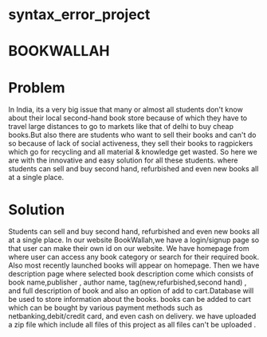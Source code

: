 # syntax_error_project
# BOOKWALLAH
# Problem
In India, its a very big issue that many or almost all students don't know about their local second-hand book store because of which they have to travel large distances to go to markets like that of delhi to buy cheap books.But also there are students who want to sell their books and can't do so because of lack of social activeness, they sell their books to ragpickers which go for recycling and all material & knowledge get wasted.  So here we are with the innovative and easy solution for all these students. where students can sell and buy second hand, refurbished and even new books all at a single place. 
# Solution
Students can sell and buy second hand, refurbished and even new books all at a single place. In our website BookWallah,we have a login/signup page so that user can make their own id on our website. We have homepage from where user can access any book category or search for their required book. Also most recently launched books will appear on homepage. Then we have description page where selected book description come which consists of book name,publisher , author name, tag(new,refurbished,second hand) , and full description of book and also an option of add to cart.Database will be used to store information about the books. books can be added to cart which can be bought by various payment methods such as netbanking,debit/credit card, and even cash on delivery.
we have uploaded a zip file which include all files of this project as all files can't be uploaded .
